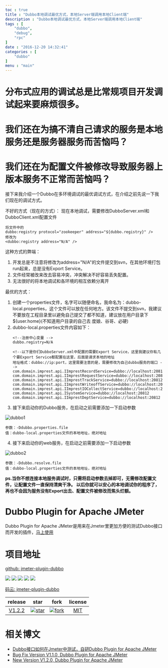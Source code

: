 ```yaml
---
toc : true
title : "Dubbo本地调试最优方式，本地Server端调用本地Client端"
description : "Dubbo本地调试最优方式，本地Server端调用本地Client端"
tags : [
    "dubbo",
	"debug",
	"rpc"
]
date : "2016-12-20 14:32:41"
categories : [
    "dubbo"
]
menu : "main"
---
```



# 分布式应用的调试总是比常规项目开发调试起来要麻烦很多。

# 我们还在为搞不清自己请求的服务是本地服务还是服务器服务而苦恼吗？

# 我们还在为配置文件被修改导致服务器上版本服务不正常而苦恼吗？

接下来我介绍一个Dubbo在多环境调试的最优调试方式，在介绍之前先说一下我们现在的调试方式。

不好的方式（现在的方式）：
现在本地调试，需要修改DubboServer.xml和DubboClient.xml配置文件

```
将文件中的
dubbo:registry protocol="zookeeper" address="${dubbo.registry}" />
修改为
<dubbo:registry address="N/A" />
```
这种方式的弊端：

1. 开发总是不注意将修改为address="N/A"的文件提交到svn，在其他环境打包run起来，总是没有Export Service。
2. 文件经常被改来改去容易冲突，冲突解决不好容易丢失配置。
3. 无法很好的将本地调试和各环境的相互依赖分离开

最优的方式：

1. 创建一个properties文件，名字可以随便命名，我命名为：dubbo-local.properties，这个文件可以放在任何地方。该文件不提交到svn，我建议不要放在工程目录里以避免自己提交了都不知道，建议放在用户目录下${user.home}(不知道用户目录的自己去 度娘、谷哥、必硬)
2. dubbo-local.properties文件内容如下：
	```
	<!--注册中心变量 -->
	dubbo.registry=N/A
	 
	<!--以下是你们DubboServer.xml中配置的需要Export Service，这里我建议你有几个要Export Service都配置在这里，后面是请求本地的地址
	地址格式：dubbo://ip:port，这里需要注意的是，需要修改为自己dubbo服务的端口 -->
	com.domain.imprest.api.IImprestRecordService=dubbo://localhost:20812
	com.domain.imprest.api.IImprestRequestService=dubbo://localhost:20812
	com.domain.imprest.api.IImprestTrackService=dubbo://localhost:20812
	com.domain.imprest.api.IImprestWriteoffService=dubbo://localhost:20812
	com.domain.imprest.api.IImprestIOCollectService=dubbo://localhost:20812
	com.domain.imprest.api.ISystemService=dubbo://localhost:20812
	com.domain.imprest.api.IImprestDeptService=dubbo://localhost:20812
	```
3. 接下来启动你的Dubbo服务，在启动之前需要添加一下启动参数

![dubbo1](/img/dubbo/1.png)
```
参数：-Ddubbo.properties.file
值：dubbo-local.properties文件的本地地址，绝对地址
```
4. 接下来启动你的web服务，在启动之前需要添加一下启动参数

![dubbo2](/img/dubbo/2.png)
```
参数：-Ddubbo.resolve.file
值：dubbo-local.properties文件的本地地址，绝对地址
```
**ps.当你不想连接本地服务调试时，只需将启动参数去掉即可，无需修改配置文件，让配置文件一直保持清爽干净。
以后你就可以安心的本地调试你的程序了，再也不会因为服务没有Export出去、配置文件被修改而焦头烂额。**


# Dubbo Plugin for Apache JMeter

Dubbo Plugin for Apache JMeter是用来在Jmeter里更加方便的测试Dubbo接口而开发的插件，[马上使用](https://ningyu1.github.io/site/post/60-jmeter-plugins-dubbo-support)

# 项目地址

[github: jmeter-plugin-dubbo](https://github.com/ningyu1/jmeter-plugins-dubbo) 

<a href="https://github.com/ningyu1/jmeter-plugins-dubbo/releases"><img src="https://img.shields.io/github/release/ningyu1/jmeter-plugins-dubbo.svg?style=social&amp;label=Release"></a>&nbsp;<a href="https://github.com/ningyu1/jmeter-plugins-dubbo/stargazers"><img src="https://img.shields.io/github/stars/ningyu1/jmeter-plugins-dubbo.svg?style=social&amp;label=Star"></a>&nbsp;<a href="https://github.com/ningyu1/jmeter-plugins-dubbo/fork"><img src="https://img.shields.io/github/forks/ningyu1/jmeter-plugins-dubbo.svg?style=social&amp;label=Fork"></a>&nbsp;<a href="https://github.com/ningyu1/jmeter-plugins-dubbo/watchers"><img src="https://img.shields.io/github/watchers/ningyu1/jmeter-plugins-dubbo.svg?style=social&amp;label=Watch"></a> <a href="https://opensource.org/licenses/MIT"><img src="https://img.shields.io/badge/license-MIT-blue.svg"></a>

[码云: jmeter-plugin-dubbo]( https://gitee.com/ningyu/jmeter-plugins-dubbo)

|release|star|fork|license|
|:-:|:-:|:-:|:-:|
|[V1.2.2](https://gitee.com/ningyu/jmeter-plugins-dubbo/releases/V1.2.0)|[![star](https://gitee.com/ningyu/jmeter-plugins-dubbo/badge/star.svg?theme=white)](https://gitee.com/ningyu/jmeter-plugins-dubbo/stargazers)|[![fork](https://gitee.com/ningyu/jmeter-plugins-dubbo/badge/fork.svg?theme=white)](https://gitee.com/ningyu/jmeter-plugins-dubbo/members)|[MIT](https://opensource.org/licenses/MIT)|

# 相关博文

* [Dubbo接口如何在Jmeter中测试，自研Dubbo Plugin for Apache JMeter](https://ningyu1.github.io/site/post/60-jmeter-plugins-dubbo-support/)
* [Bug Fix Version V1.1.0, Dubbo Plugin for Apache JMeter](https://ningyu1.github.io/site/post/66-jmeter-plugin-dubbo-bugfix/)
* [New Version V1.2.0, Dubbo Plugin for Apache JMeter](https://ningyu1.github.io/site/post/68-jmeter-plugin-dubbo-1.2.0/)
